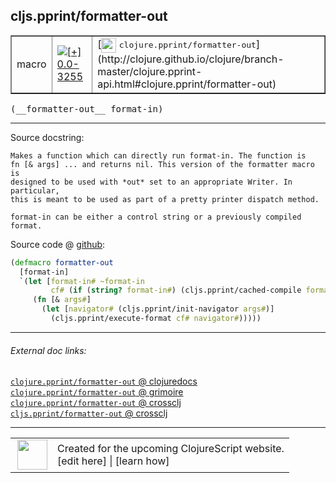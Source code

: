 ## cljs.pprint/formatter-out



 <table border="1">
<tr>
<td>macro</td>
<td><a href="https://github.com/cljsinfo/cljs-api-docs/tree/0.0-3255"><img valign="middle" alt="[+] 0.0-3255" title="Added in 0.0-3255" src="https://img.shields.io/badge/+-0.0--3255-lightgrey.svg"></a> </td>
<td>
[<img height="24px" valign="middle" src="http://i.imgur.com/1GjPKvB.png"> <samp>clojure.pprint/formatter-out</samp>](http://clojure.github.io/clojure/branch-master/clojure.pprint-api.html#clojure.pprint/formatter-out)
</td>
</tr>
</table>


 <samp>
(__formatter-out__ format-in)<br>
</samp>

---





Source docstring:

```
Makes a function which can directly run format-in. The function is
fn [& args] ... and returns nil. This version of the formatter macro is
designed to be used with *out* set to an appropriate Writer. In particular,
this is meant to be used as part of a pretty printer dispatch method.

format-in can be either a control string or a previously compiled format.
```


Source code @ [github](https://github.com/clojure/clojurescript/blob/r1.7.48/src/main/cljs/cljs/pprint.clj#L133-L145):

```clj
(defmacro formatter-out
  [format-in]
  `(let [format-in# ~format-in
         cf# (if (string? format-in#) (cljs.pprint/cached-compile format-in#) format-in#)]
     (fn [& args#]
       (let [navigator# (cljs.pprint/init-navigator args#)]
         (cljs.pprint/execute-format cf# navigator#)))))
```

<!--
Repo - tag - source tree - lines:

 <pre>
clojurescript @ r1.7.48
└── src
    └── main
        └── cljs
            └── cljs
                └── <ins>[pprint.clj:133-145](https://github.com/clojure/clojurescript/blob/r1.7.48/src/main/cljs/cljs/pprint.clj#L133-L145)</ins>
</pre>

-->

---



###### External doc links:

[`clojure.pprint/formatter-out` @ clojuredocs](http://clojuredocs.org/clojure.pprint/formatter-out)<br>
[`clojure.pprint/formatter-out` @ grimoire](http://conj.io/store/v1/org.clojure/clojure/1.7.0-beta3/clj/clojure.pprint/formatter-out/)<br>
[`clojure.pprint/formatter-out` @ crossclj](http://crossclj.info/fun/clojure.pprint/formatter-out.html)<br>
[`cljs.pprint/formatter-out` @ crossclj](http://crossclj.info/fun/cljs.pprint/formatter-out.html)<br>

---

 <table>
<tr><td>
<img valign="middle" align="right" width="48px" src="http://i.imgur.com/Hi20huC.png">
</td><td>
Created for the upcoming ClojureScript website.<br>
[edit here] | [learn how]
</td></tr></table>

[edit here]:https://github.com/cljsinfo/cljs-api-docs/blob/master/cljsdoc/cljs.pprint_formatter-out.cljsdoc
[learn how]:https://github.com/cljsinfo/cljs-api-docs/wiki/cljsdoc-files

<!--

This information was too distracting to show to readers, but I'll leave it
commented here since it is helpful to:

- pretty-print the data used to generate this document
- and show how to retrieve that data



The API data for this symbol:

```clj
{:ns "cljs.pprint",
 :name "formatter-out",
 :signature ["[format-in]"],
 :history [["+" "0.0-3255"]],
 :type "macro",
 :full-name-encode "cljs.pprint_formatter-out",
 :source {:code "(defmacro formatter-out\n  [format-in]\n  `(let [format-in# ~format-in\n         cf# (if (string? format-in#) (cljs.pprint/cached-compile format-in#) format-in#)]\n     (fn [& args#]\n       (let [navigator# (cljs.pprint/init-navigator args#)]\n         (cljs.pprint/execute-format cf# navigator#)))))",
          :title "Source code",
          :repo "clojurescript",
          :tag "r1.7.48",
          :filename "src/main/cljs/cljs/pprint.clj",
          :lines [133 145]},
 :full-name "cljs.pprint/formatter-out",
 :clj-symbol "clojure.pprint/formatter-out",
 :docstring "Makes a function which can directly run format-in. The function is\nfn [& args] ... and returns nil. This version of the formatter macro is\ndesigned to be used with *out* set to an appropriate Writer. In particular,\nthis is meant to be used as part of a pretty printer dispatch method.\n\nformat-in can be either a control string or a previously compiled format."}

```

Retrieve the API data for this symbol:

```clj
;; from Clojure REPL
(require '[clojure.edn :as edn])
(-> (slurp "https://raw.githubusercontent.com/cljsinfo/cljs-api-docs/catalog/cljs-api.edn")
    (edn/read-string)
    (get-in [:symbols "cljs.pprint/formatter-out"]))
```

-->
